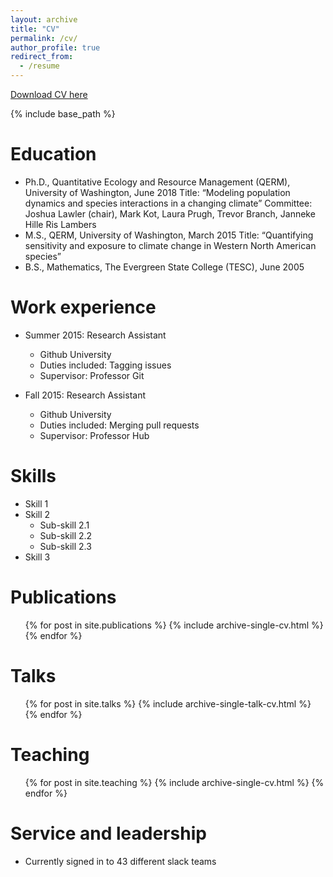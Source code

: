 ```yaml
---
layout: archive
title: "CV"
permalink: /cv/
author_profile: true
redirect_from:
  - /resume
---
```


[Download CV here](/files/http://rinnan.github.io/files/Rinnan_CV.pdf)

{% include base_path %}

Education
======
* Ph.D., Quantitative Ecology and Resource Management (QERM), University of Washington, June 2018
  Title: “Modeling population dynamics and species interactions in a changing climate”
  Committee: Joshua Lawler (chair), Mark Kot, Laura Prugh, Trevor Branch, Janneke Hille Ris Lambers
* M.S., QERM, University of Washington, March 2015
  Title: “Quantifying sensitivity and exposure to climate change in Western North American species”
* B.S., Mathematics, The Evergreen State College (TESC), June 2005


Work experience
======
* Summer 2015: Research Assistant
  * Github University
  * Duties included: Tagging issues
  * Supervisor: Professor Git

* Fall 2015: Research Assistant
  * Github University
  * Duties included: Merging pull requests
  * Supervisor: Professor Hub
  
Skills
======
* Skill 1
* Skill 2
  * Sub-skill 2.1
  * Sub-skill 2.2
  * Sub-skill 2.3
* Skill 3

Publications
======
  <ul>{% for post in site.publications %}
    {% include archive-single-cv.html %}
  {% endfor %}</ul>
  
Talks
======
  <ul>{% for post in site.talks %}
    {% include archive-single-talk-cv.html %}
  {% endfor %}</ul>
  
Teaching
======
  <ul>{% for post in site.teaching %}
    {% include archive-single-cv.html %}
  {% endfor %}</ul>
  
Service and leadership
======
* Currently signed in to 43 different slack teams
